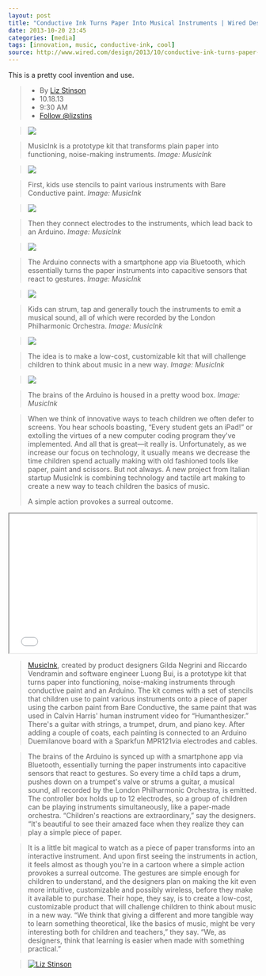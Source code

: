 ```yaml
---
layout: post
title: "Conductive Ink Turns Paper Into Musical Instruments | Wired Design | Wired.com"
date: 2013-10-20 23:45
categories: [media]
tags: [innovation, music, conductive-ink, cool]
source: http://www.wired.com/design/2013/10/conductive-ink-turns-paper-into-musical-instruments/?viewall=true
---
```

This is a pretty cool invention and use.

> - By [Liz Stinson](http://www.wired.com/design/author/lizstinson/)
> - 10.18.13
> - 9:30 AM
> - [Follow @lizstins](http://twitter.com/lizstins)

> ![](http://www.wired.com/design/wp-content/uploads/2013/10/music06.jpg)

> MusicInk is a prototype kit that transforms plain paper into functioning, noise-making instruments. *Image: MusicInk*

> ![](http://www.wired.com/design/wp-content/uploads/2013/10/music07.jpg)

> First, kids use stencils to paint various instruments with Bare Conductive paint. *Image: MusicInk*

> ![](http://www.wired.com/design/wp-content/uploads/2013/10/music05.jpg)

> Then they connect electrodes to the instruments, which lead back to an Arduino. *Image: MusicInk*

> ![](http://www.wired.com/design/wp-content/uploads/2013/10/music01.jpg)

> The Arduino connects with a smartphone app via Bluetooth, which essentially turns the paper instruments into capacitive sensors that react to gestures. *Image: MusicInk*

> ![](http://www.wired.com/design/wp-content/uploads/2013/10/music02.jpg)

> Kids can strum, tap and generally touch the instruments to emit a
> musical sound, all of which were recorded by the London Philharmonic
> Orchestra. *Image: MusicInk*

> ![](http://www.wired.com/design/wp-content/uploads/2013/10/music03.jpg)

> The idea is to make a low-cost, customizable kit that will challenge children to think about music in a new way. *Image: MusicInk*

> ![](http://www.wired.com/design/wp-content/uploads/2013/10/music04.jpg)

> The brains of the Arduino is housed in a pretty wood box. *Image:
> MusicInk*

> When we think of innovative ways to teach children we often defer to
> screens. You hear schools boasting, “Every student gets an iPad!” or
> extolling the virtues of a new computer coding program they've
> implemented. And all that is great—it really is. Unfortunately, as
> we increase our focus on technology, it usually means we decrease
> the time children spend actually making with old fashioned tools
> like paper, paint and scissors. But not always. A new project from
> Italian startup MusicInk is combining technology and tactile art
> making to create a new way to teach children the basics of music. 
> 
> A simple action provokes a surreal outcome.

<iframe src="//player.vimeo.com/video/59478964" width="500"
height="281" webkitallowfullscreen mozallowfullscreen
allowfullscreen></iframe>

> [MusicInk](http://musicink.co/), created by product designers Gilda
> Negrini and Riccardo Vendramin and software engineer Luong Bui, is a
> prototype kit that turns paper into functioning, noise-making
> instruments through conductive paint and an Arduino. The kit comes
> with a set of stencils that children use to paint various
> instruments onto a piece of paper using the carbon paint from Bare
> Conductive, the same paint that was used in Calvin Harris' human
> instrument video for “Humanthesizer.” There's a guitar with strings,
> a trumpet, drum, and piano key. After adding a couple of coats, each
> painting is connected to an Arduino Duemilanove board with a
> Sparkfun MPR121via electrodes and cables. 

> The brains of the Arduino is synced up with a smartphone app via
> Bluetooth, essentially turning the paper instruments into capacitive
> sensors that react to gestures. So every time a child taps a drum,
> pushes down on a trumpet's valve or strums a guitar, a musical
> sound, all recorded by the London Philharmonic Orchestra, is
> emitted. The controller box holds up to 12 electrodes, so a group of
> children can be playing instruments simultaneously, like a
> paper-made orchestra. “Children's reactions are extraordinary,” say
> the designers. “It's beautiful to see their amazed face when they
> realize they can play a simple piece of paper. 

> It is a little bit magical to watch as a piece of paper transforms
> into an interactive instrument. And upon first seeing the
> instruments in action, it feels almost as though you're in a cartoon
> where a simple action provokes a surreal outcome. The gestures are
> simple enough for children to understand, and the designers plan on
> making the kit even more intuitive, customizable and possibly
> wireless, before they make it available to purchase. Their hope,
> they say, is to create a low-cost, customizable product that will
> challenge children to think about music in a new way. “We think that
> giving a different and more tangible way to learn something
> theoretical, like the basics of music, might be very interesting
> both for children and teachers,” they say. “We, as designers, think
> that learning is easier when made with something practical.” 

> [![Liz Stinson](http://www.wired.com/design/wp-content/gallery/biopics/hs-liz.jpg)](http://www.wired.com/design/author/lizstinson/ "Read more by Liz Stinson")
